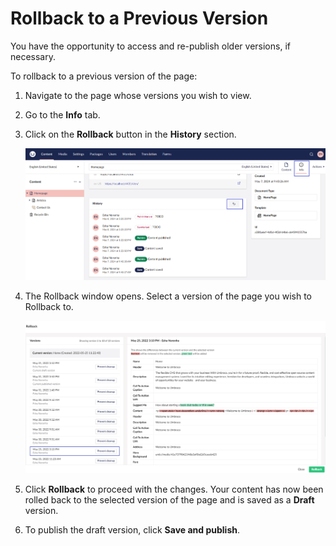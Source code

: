 # Rollback to a Previous Version

You have the opportunity to access and re-publish older versions, if necessary.

To rollback to a previous version of the page:

1. Navigate to the page whose versions you wish to view.
2. Go to the **Info** tab.
3.  Click on the **Rollback** button in the **History** section.

    ![Rollback](images/Rollback-v14.png)
4.  The Rollback window opens. Select a version of the page you wish to Rollback to.

    ![Confirm Rollback](../../../../../16/umbraco-cms/tutorials/editors-manual/version-management/images/Rollback-changes-v10.png)
5. Click **Rollback** to proceed with the changes. Your content has now been rolled back to the selected version of the page and is saved as a **Draft** version.
6. To publish the draft version, click **Save and publish**.
